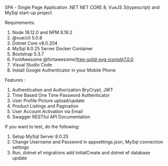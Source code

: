 SPA - Single Page Application
.NET NET CORE 8, VueJS 3(typescript) and MySql start-up project

Requirements:
1. Node 18.12.0 and NPM 8.19.2
2. @vue/cli 5.0.8
3. Dotnet Core v8.0.204
4. MySql 8.0.25 Server Docker Container
5. Bootstrap 5.3.7
6. FontAwesome @fortawesome/free-solid-svg-icons@7.0.0
7. Visual Studio Code
8. Install Google Authenticator in your Mobile Phone

Features :
1. Authentication and Authorization
   BryCrypt, JWT
2. Time Based One Time Password Authenticator
3. User Profile Picture upload/update
4. Product Listings and Pagination
5. User Account Activation via Email
6. Swagger RESTful API Documentation

If you want to test, do the following:
1. Setup MySql Server 8.0.25
2. Change Username and Password in appsettings.json, MySql connection settings
3. Run, dotnet ef migrations add InitialCreate and dotnet ef database update